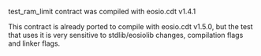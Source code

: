 test_ram_limit contract was compiled with eosio.cdt v1.4.1

This contract is already ported to compile with eosio.cdt v1.5.0, but the test that uses it is very sensitive to stdlib/eosiolib changes, compilation flags and linker flags.
